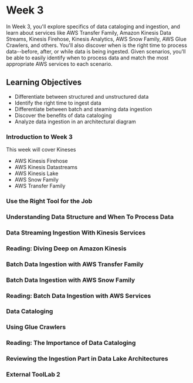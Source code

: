 # Week 3

In Week 3, you'll explore specifics of data cataloging and ingestion, and learn about services like AWS Transfer Family, Amazon Kinesis Data Streams, Kinesis Firehose, Kinesis Analytics, AWS Snow Family, AWS Glue Crawlers, and others. You'll also discover when is the right time to process data--before, after, or while data is being ingested. Given scenarios, you'll be able to easily identify when to process data and match the most appropriate AWS services to each scenario.

## Learning Objectives
* Differentiate between structured and unstructured data
* Identify the right time to ingest data
* Differentiate between batch and steaming data ingestion
* Discover the benefits of data cataloging
* Analyze data ingestion in an architectural diagram

### Introduction to Week 3
This week will cover Kineses
* AWS Kinesis Firehose
* AWS Kinesis Datastreams
* AWS Kinesis Lake
* AWS Snow Family
* AWS Transfer Family

### Use the Right Tool for the Job
### Understanding Data Structure and When To Process Data
### Data Streaming Ingestion With Kinesis Services
### Reading: Diving Deep on Amazon Kinesis
### Batch Data Ingestion with AWS Transfer Family
### Batch Data Ingestion with AWS Snow Family
### Reading: Batch Data Ingestion with AWS Services
### Data Cataloging
### Using Glue Crawlers
### Reading: The Importance of Data Cataloging
### Reviewing the Ingestion Part in Data Lake Architectures
### External ToolLab 2
